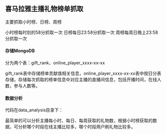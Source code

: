 ## 喜马拉雅主播礼物榜单抓取
主要抓取小时榜、日榜、周榜

小时榜每时刻的58分抓取一次
日榜每日23:58分抓取一次
周榜每周日晚上23:58分抓取一次

#### 存储MongoDB
分为两个表：gift_rank、online_player_xxxx-xx-xx

gift_rank表中存储榜单贡献值相关信息，online_player_xxxx-xx-xx表中按日分表存储，存储每次抓取的榜单信息中对应主播的直播间信息，包括开播时间，在线人数，参与人数等。

#### 数据分析
代码在data_analysis目录下：

最简单的可以分析主播每小时、每日、每周获取的礼物数，根据小时榜获取的数据，可分析哪个时段在线主播比较多，哪个时段用户刷礼物比较多。